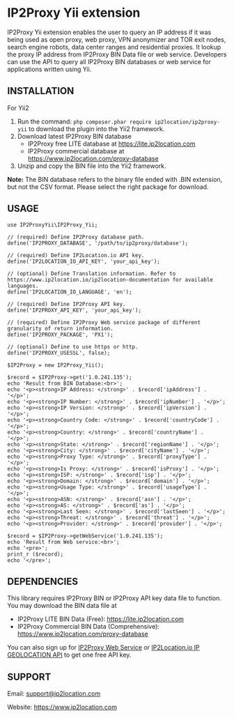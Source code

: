 # IP2Proxy Yii extension
IP2Proxy Yii extension enables the user to query an IP address if it was being used as open proxy, web proxy, VPN anonymizer and TOR exit nodes, search engine robots, data center ranges and residential proxies. It lookup the proxy IP address from IP2Proxy BIN Data file or web service. Developers can use the API to query all IP2Proxy BIN databases or web service for applications written using Yii.


## INSTALLATION
For Yii2

1. Run the command: `php composer.phar require ip2location/ip2proxy-yii` to download the plugin into the Yii2 framework.
2. Download latest IP2Proxy BIN database
    - IP2Proxy free LITE database at https://lite.ip2location.com
    - IP2Proxy commercial database at https://www.ip2location.com/proxy-database
3. Unzip and copy the BIN file into the Yii2 framework.

**Note:** The BIN database refers to the binary file ended with .BIN extension, but not the CSV format.
Please select the right package for download.


## USAGE
```
use IP2ProxyYii\IP2Proxy_Yii;

// (required) Define IP2Proxy database path.
define('IP2PROXY_DATABASE', '/path/to/ip2proxy/database');

// (required) Define IP2Location.io API key.
define('IP2LOCATION_IO_API_KEY', 'your_api_key');

// (optional) Define Translation information. Refer to https://www.ip2location.io/ip2location-documentation for available languages.
define('IP2LOCATION_IO_LANGUAGE', 'en');

// (required) Define IP2Proxy API key.
define('IP2PROXY_API_KEY', 'your_api_key');

// (required) Define IP2Proxy Web service package of different granularity of return information.
define('IP2PROXY_PACKAGE', 'PX1');

// (optional) Define to use https or http.
define('IP2PROXY_USESSL', false);

$IP2Proxy = new IP2Proxy_Yii();

$record = $IP2Proxy->get('1.0.241.135');
echo 'Result from BIN Database:<br>';
echo '<p><strong>IP Address: </strong>' . $record['ipAddress'] . '</p>';
echo '<p><strong>IP Number: </strong>' . $record['ipNumber'] . '</p>';
echo '<p><strong>IP Version: </strong>' . $record['ipVersion'] . '</p>';
echo '<p><strong>Country Code: </strong>' . $record['countryCode'] . '</p>';
echo '<p><strong>Country: </strong>' . $record['countryName'] . '</p>';
echo '<p><strong>State: </strong>' . $record['regionName'] . '</p>';
echo '<p><strong>City: </strong>' . $record['cityName'] . '</p>';
echo '<p><strong>Proxy Type: </strong>' . $record['proxyType'] . '</p>';
echo '<p><strong>Is Proxy: </strong>' . $record['isProxy'] . '</p>';
echo '<p><strong>ISP: </strong>' . $record['isp'] . '</p>';
echo '<p><strong>Domain: </strong>' . $record['domain'] . '</p>';
echo '<p><strong>Usage Type: </strong>' . $record['usageType'] . '</p>';
echo '<p><strong>ASN: </strong>' . $record['asn'] . '</p>';
echo '<p><strong>AS: </strong>' . $record['as'] . '</p>';
echo '<p><strong>Last Seen: </strong>' . $record['lastSeen'] . '</p>';
echo '<p><strong>Threat: </strong>' . $record['threat'] . '</p>';
echo '<p><strong>Provider: </strong>' . $record['provider'] . '</p>';

$record = $IP2Proxy->getWebService('1.0.241.135');
echo 'Result from Web service:<br>';
echo '<pre>';
print_r ($record);
echo '</pre>';
```


## DEPENDENCIES
This library requires IP2Proxy BIN or IP2Proxy API key data file to function. You may download the BIN data file at
* IP2Proxy LITE BIN Data (Free): https://lite.ip2location.com
* IP2Proxy Commercial BIN Data (Comprehensive): https://www.ip2location.com/proxy-database

You can also sign up for [IP2Proxy Web Service](https://www.ip2location.com/web-service/ip2proxy) or [IP2Location.io IP GEOLOCATION API](https://www.ip2location.io/sign-up) to get one free API key.


## SUPPORT
Email: support@ip2location.com

Website: https://www.ip2location.com
